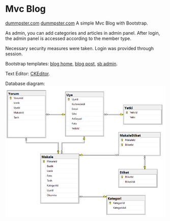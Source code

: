 # Mvc Blog 
<a href="http://dummpster.com" target="_blank">dummpster.com</a>
<a href="http://dummpster.com">dummpster.com</a>
A simple Mvc Blog with Bootstrap.

As admin, you can add categories and articles in admin panel. After login, the admin panel is accessed according to the member type.

Necessary security measures were taken. Login was provided through session.

Bootstrap templates: [blog home](https://startbootstrap.com/templates/blog-home/), [blog post](https://startbootstrap.com/templates/blog-post/), [sb admin](https://startbootstrap.com/templates/sb-admin/).

Text Editor: [CKEditor](https://ckeditor.com/ckeditor-4/).

Database diagram: ![diagram](/MvcBlogg/Content/diagram.png)
<script>
  $(document.links).filter(function() {
    return this.hostname != window.location.hostname;
}).attr('target', '_blank');
</script>
